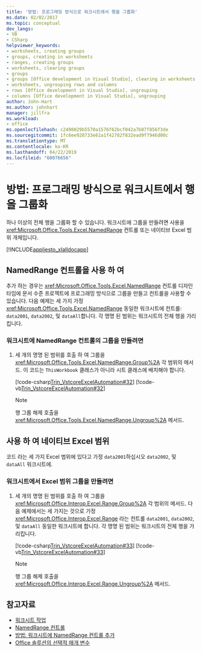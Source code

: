 ```yaml
---
title: '방법: 프로그래밍 방식으로 워크시트에서 행을 그룹화'
ms.date: 02/02/2017
ms.topic: conceptual
dev_langs:
- VB
- CSharp
helpviewer_keywords:
- worksheets, creating groups
- groups, creating in worksheets
- ranges, creating groups
- worksheets, clearing groups
- groups
- groups [Office development in Visual Studio], clearing in worksheets
- worksheets, ungrouping rows and columns
- rows [Office development in Visual Studio], ungrouping
- columns [Office development in Visual Studio], ungrouping
author: John-Hart
ms.author: johnhart
manager: jillfra
ms.workload:
- office
ms.openlocfilehash: c2498029b5570a1576f62bcf042a7b87f856f3de
ms.sourcegitcommit: 1fc6ee928733e61a1f42782f832ead9f7946d00c
ms.translationtype: MT
ms.contentlocale: ko-KR
ms.lasthandoff: 04/22/2019
ms.locfileid: "60076656"
---
```

# <a name="how-to-programmatically-group-rows-in-a-worksheet"></a>방법: 프로그래밍 방식으로 워크시트에서 행을 그룹화
  하나 이상의 전체 행을 그룹화 할 수 있습니다. 워크시트에 그룹을 만들려면 사용을 <xref:Microsoft.Office.Tools.Excel.NamedRange> 컨트롤 또는 네이티브 Excel 범위 개체입니다.

 [!INCLUDE[appliesto_xlalldocapp](../vsto/includes/appliesto-xlalldocapp-md.md)]

## <a name="use-a-namedrange-control"></a>NamedRange 컨트롤을 사용 하 여
 추가 하는 경우는 <xref:Microsoft.Office.Tools.Excel.NamedRange> 컨트롤 디자인 타임에 문서 수준 프로젝트에 프로그래밍 방식으로 그룹을 만들고 컨트롤을 사용할 수 있습니다. 다음 예제는 세 가지 가정 <xref:Microsoft.Office.Tools.Excel.NamedRange> 동일한 워크시트에 컨트롤: `data2001`, `data2002`, 및 `dataAll`합니다. 각 명명 된 범위는 워크시트의 전체 행을 가리킵니다.

### <a name="to-create-a-group-of-namedrange-controls-on-a-worksheet"></a>워크시트에 NamedRange 컨트롤의 그룹을 만들려면

1. 세 개의 명명 된 범위를 호출 하 여 그룹을 <xref:Microsoft.Office.Tools.Excel.NamedRange.Group%2A> 각 범위의 메서드. 이 코드는 `ThisWorkbook` 클래스가 아니라 시트 클래스에 배치해야 합니다.

     [!code-csharp[Trin_VstcoreExcelAutomation#32](../vsto/codesnippet/CSharp/Trin_VstcoreExcelAutomationCS/Sheet1.cs#32)]
     [!code-vb[Trin_VstcoreExcelAutomation#32](../vsto/codesnippet/VisualBasic/Trin_VstcoreExcelAutomation/Sheet1.vb#32)]

    > [!NOTE]
    >  행 그룹 해제 호출을 <xref:Microsoft.Office.Tools.Excel.NamedRange.Ungroup%2A> 메서드.

## <a name="use-native-excel-ranges"></a>사용 하 여 네이티브 Excel 범위
 코드 라는 세 가지 Excel 범위에 있다고 가정 `data2001`하십시오 `data2002`, 및 `dataAll` 워크시트에.

### <a name="to-create-a-group-of-excel-ranges-in-a-worksheet"></a>워크시트에서 Excel 범위 그룹을 만들려면

1. 세 개의 명명 된 범위를 호출 하 여 그룹을 <xref:Microsoft.Office.Interop.Excel.Range.Group%2A> 각 범위의 메서드. 다음 예제에서는 세 가지는 것으로 가정 <xref:Microsoft.Office.Interop.Excel.Range> 라는 컨트롤 `data2001`, `data2002`, 및 `dataAll` 동일한 워크시트에 합니다. 각 명명 된 범위는 워크시트의 전체 행을 가리킵니다.

     [!code-csharp[Trin_VstcoreExcelAutomation#33](../vsto/codesnippet/CSharp/Trin_VstcoreExcelAutomationCS/Sheet1.cs#33)]
     [!code-vb[Trin_VstcoreExcelAutomation#33](../vsto/codesnippet/VisualBasic/Trin_VstcoreExcelAutomation/Sheet1.vb#33)]

    > [!NOTE]
    >  행 그룹 해제 호출을 <xref:Microsoft.Office.Interop.Excel.Range.Ungroup%2A> 메서드.

## <a name="see-also"></a>참고자료
- [워크시트 작업](../vsto/working-with-worksheets.md)
- [NamedRange 컨트롤](../vsto/namedrange-control.md)
- [방법: 워크시트에 NamedRange 컨트롤 추가](../vsto/how-to-add-namedrange-controls-to-worksheets.md)
- [Office 솔루션의 선택적 매개 변수](../vsto/optional-parameters-in-office-solutions.md)
